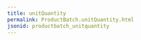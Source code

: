```yaml
---
title: unitQuantity
permalink: ProductBatch.unitQuantity.html
jsonid: productbatch_unitquantity
---
```

